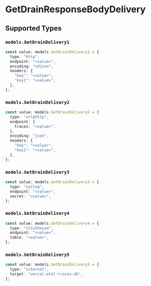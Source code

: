 # GetDrainResponseBodyDelivery


## Supported Types

### `models.GetDrainDelivery1`

```typescript
const value: models.GetDrainDelivery1 = {
  type: "http",
  endpoint: "<value>",
  encoding: "ndjson",
  headers: {
    "key": "<value>",
    "key1": "<value>",
  },
};
```

### `models.GetDrainDelivery2`

```typescript
const value: models.GetDrainDelivery2 = {
  type: "otlphttp",
  endpoint: {
    traces: "<value>",
  },
  encoding: "json",
  headers: {
    "key": "<value>",
    "key1": "<value>",
  },
};
```

### `models.GetDrainDelivery3`

```typescript
const value: models.GetDrainDelivery3 = {
  type: "syslog",
  endpoint: "<value>",
  secret: "<value>",
};
```

### `models.GetDrainDelivery4`

```typescript
const value: models.GetDrainDelivery4 = {
  type: "clickhouse",
  endpoint: "<value>",
  table: "<value>",
};
```

### `models.GetDrainDelivery5`

```typescript
const value: models.GetDrainDelivery5 = {
  type: "internal",
  target: "vercel-otel-traces-db",
};
```

